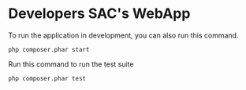 # Developers SAC's WebApp

To run the application in development, you can also run this command. 

	php composer.phar start

Run this command to run the test suite

	php composer.phar test


